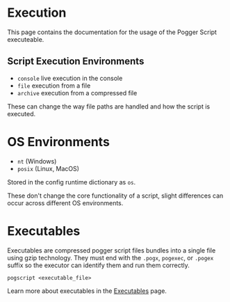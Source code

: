 # Execution
This page contains the documentation for the usage of the Pogger Script executeable.

## Script Execution Environments
- `console` live execution in the console
- `file` execution from a file
- `archive` execution from a compressed file

These can change the way file paths are handled and how the script is executed.

# OS Environments
- `nt` (Windows)
- `posix` (Linux, MacOS)
  
Stored in the config runtime dictionary as `os`. 

These don't change the core functionality of a script, slight differences can occur across different OS environments.

# Executables
Executables are compressed pogger script files bundles into a single file using gzip technology.
They must end with the `.pogx`, `pogexec`, or `.pogex` suffix so the executor can identify them and run them correctly.
```
pogscript <executable_file>
```
Learn more about executables in the [Executables](Executables.md) page.